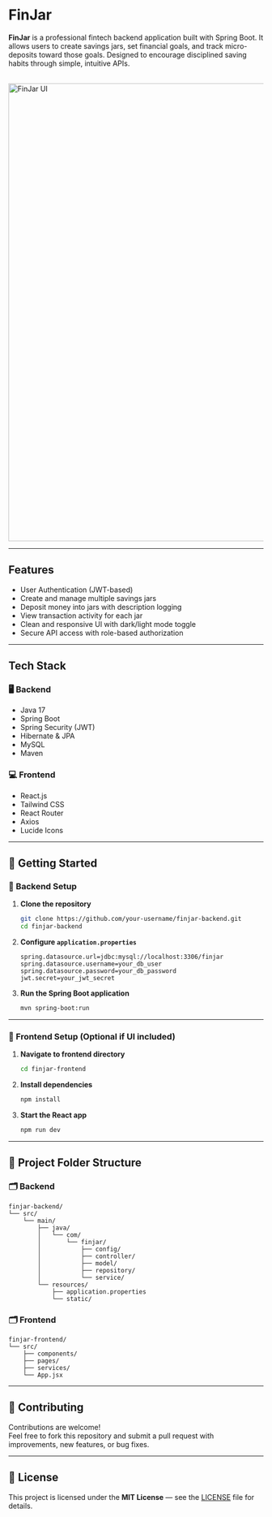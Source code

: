 # **FinJar**

**FinJar** is a professional fintech backend application built with Spring Boot. It allows users to create savings jars, set financial goals, and track micro-deposits toward those goals. Designed to encourage disciplined saving habits through simple, intuitive APIs.

<br>

<img width="1895" height="902" alt="FinJar UI" src="https://github.com/user-attachments/assets/5d3796e2-c373-4ce2-84d4-519351290fc0" />

<br>

---

## **Features**

-  User Authentication (JWT-based)  
-  Create and manage multiple savings jars  
-  Deposit money into jars with description logging  
-  View transaction activity for each jar  
-  Clean and responsive UI with dark/light mode toggle  
-  Secure API access with role-based authorization  

---

## **Tech Stack**

### 🖥️ **Backend**
- Java 17  
- Spring Boot  
- Spring Security (JWT)  
- Hibernate & JPA  
- MySQL  
- Maven  

### 💻 **Frontend**
- React.js  
- Tailwind CSS  
- React Router  
- Axios  
- Lucide Icons  

---

## 🚀 **Getting Started**

### 🔧 Backend Setup

1. **Clone the repository**  
   ```bash
   git clone https://github.com/your-username/finjar-backend.git
   cd finjar-backend
   ```

2. **Configure `application.properties`**
   ```properties
   spring.datasource.url=jdbc:mysql://localhost:3306/finjar
   spring.datasource.username=your_db_user
   spring.datasource.password=your_db_password
   jwt.secret=your_jwt_secret
   ```

3. **Run the Spring Boot application**
   ```bash
   mvn spring-boot:run
   ```

---

### 🧾 Frontend Setup (Optional if UI included)

1. **Navigate to frontend directory**
   ```bash
   cd finjar-frontend
   ```

2. **Install dependencies**
   ```bash
   npm install
   ```

3. **Start the React app**
   ```bash
   npm run dev
   ```

---

## 📁 **Project Folder Structure**

### 🗂️ Backend

```
finjar-backend/
└── src/
    └── main/
        ├── java/
        │   └── com/
        │       └── finjar/
        │           ├── config/
        │           ├── controller/
        │           ├── model/
        │           ├── repository/
        │           └── service/
        └── resources/
            ├── application.properties
            └── static/
```

### 🗂️ Frontend

```
finjar-frontend/
└── src/
    ├── components/
    ├── pages/
    ├── services/
    └── App.jsx
```

---

## 🤝 Contributing

Contributions are welcome!  
Feel free to fork this repository and submit a pull request with improvements, new features, or bug fixes.

---

## 📄 License

This project is licensed under the **MIT License** — see the [LICENSE](LICENSE) file for details.
